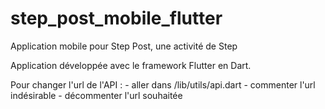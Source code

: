 # step_post_mobile_flutter

Application mobile pour Step Post, une activité de Step

Application développée avec le framework Flutter en Dart.

Pour changer l'url de l'API : 
    - aller dans /lib/utils/api.dart
    - commenter l'url indésirable
    - décommenter l'url souhaitée
